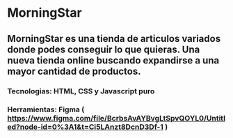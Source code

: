 # MorningStar
## MorningStar es una tienda de articulos variados donde podes conseguir lo que quieras. Una nueva tienda online buscando expandirse a una mayor cantidad de productos.


### Tecnologias: HTML, CSS y Javascript puro

### Herramientas: Figma ( https://www.figma.com/file/BcrbsAvAYBvgLtSpvQOYL0/Untitled?node-id=0%3A1&t=Ci5LAnzt8DcnD3Df-1 )
